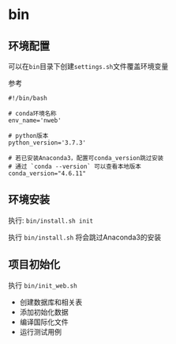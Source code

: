 # bin

## 环境配置

可以在`bin`目录下创建`settings.sh`文件覆盖环境变量

参考
```
#!/bin/bash

# conda环境名称
env_name='nweb'

# python版本
python_version='3.7.3'

# 若已安装Anaconda3，配置可conda_version跳过安装
# 通过 `conda --version` 可以查看本地版本
conda_version="4.6.11"
```

## 环境安装

执行: `bin/install.sh init`

执行 `bin/install.sh` 将会跳过Anaconda3的安装

## 项目初始化

执行 `bin/init_web.sh`

 - 创建数据库和相关表
 - 添加初始化数据
 - 编译国际化文件
 - 运行测试用例
